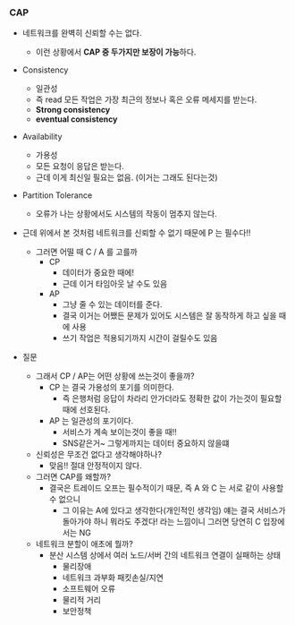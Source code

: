### CAP

- 네트워크를 완벽히 신뢰할 수는 없다.
    - 이런 상황에서 **CAP 중 두가지만 보장이 가능**하다.
- Consistency
    - 일관성
    - 즉 read 모든 작업은 가장 최근의 정보나 혹은 오류 메세지를 받는다.
    - **Strong consistency**
    - **eventual consistency**
- Availability
    - 가용성
    - 모든 요청이 응답은 받는다.
    - 근데 이게 최신일 필요는 없음. (이거는 그래도 된다는것)
- Partition Tolerance
    - 오류가 나는 상황에서도 시스템의 작동이 멈추지 않는다.
- 근데 위에서 본 것처럼 네트워크를 신뢰할 수 없기 때문에 P 는 필수다!!
    - 그러면 어떨 때 C / A 를 고를까
        - CP
            - 데이터가 중요한 때에!
            - 근데 이거 타임아웃 날 수도 있음
        - AP
            - 그냥 줄 수 있는 데이터를 준다.
            - 결국 이거는 어쨌든 문제가 있어도 시스템은 잘 동작하게 하고 싶을 때에 사용
            - 쓰기 작업은 적용되기까지 시간이 걸릴수도 있음

- 질문
    - 그래서 CP / AP는 어떤 상황에 쓰는것이 좋을까?
        - CP 는 결국 가용성의 포기를 의미한다.
            - 즉 은행처럼 응답이 차라리 안가더라도 정확한 값이 가는것이 필요할 때에 선호된다.
        - AP 는 일관성의 포기이다.
            - 서비스가 계속 보이는것이 좋을 때!!
            - SNS같은거~ 그렇게까지는 데이터 중요하지 않을떄
    - 신뢰성은 무조건 없다고 생각해야하나?
        - 맞음!! 절대 안정적이지 않다.
    - 그러면 CAP를 왜할까?
        - 결국은 트레이드 오프는 필수적이기 때문, 즉 A 와 C 는 서로 같이 사용할 수 없으니
            - 그 이유는 A에 있다고 생각한다(개인적인 생각임) 얘는 결국 서비스가 돌아가야 하니 뭐라도 주겠다! 라는 느낌이니 그러면 당연히 C 입장에서는 NG
    - 네트워크 분할이 애초에 뭘까?
        - 분산 시스템 상에서 여러 노드/서버 간의 네트워크 연결이 실패하는 상태
            - 물리장애
            - 네트워크 과부화 패킷손실/지연
            - 소프트웨어 오류
            - 물리적 거리
            - 보안정책
